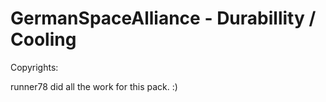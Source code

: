 GermanSpaceAlliance - Durabillity / Cooling
===============

Copyrights:

runner78 did all the work for this pack. :)
